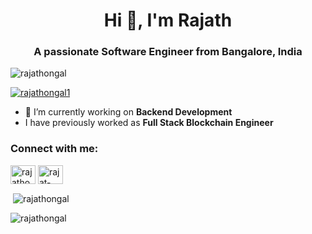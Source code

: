<h1 align="center">Hi 👋, I'm Rajath</h1>
<h3 align="center">A passionate Software Engineer from Bangalore, India</h3>

<p align="left"> <img src="https://komarev.com/ghpvc/?username=rajathongal&label=Profile%20views&color=0e75b6&style=flat" alt="rajathongal" /> </p>
<p align="left"> <a href="https://twitter.com/rajathongal1" target="blank"><img src="https://img.shields.io/twitter/follow/rajathongal1?logo=twitter&style=for-the-badge" alt="rajathongal1" /></a> </p>

- 🔭 I’m currently working on **Backend Development**
- I have previously worked as **Full Stack Blockchain Engineer**

<h3 align="left">Connect with me:</h3>
<p align="left">
<a href="https://twitter.com/rajathongal1" target="blank"><img align="center" src="https://raw.githubusercontent.com/rahuldkjain/github-profile-readme-generator/master/src/images/icons/Social/twitter.svg" alt="rajathongal1" height="30" width="40" /></a>
<a href="https://linkedin.com/in/rajat-hongal-ab636611b" target="blank"><img align="center" src="https://raw.githubusercontent.com/rahuldkjain/github-profile-readme-generator/master/src/images/icons/Social/linked-in-alt.svg" alt="rajat-hongal-ab636611b" height="30" width="40" /></a>
</p>

<p>&nbsp;<img align="center" src="https://github-readme-stats.vercel.app/api?username=rajathongal&show_icons=true&locale=en" alt="rajathongal" /></p>

<p><img align="center" src="https://github-readme-streak-stats.herokuapp.com/?user=rajathongal&" alt="rajathongal" /></p>
